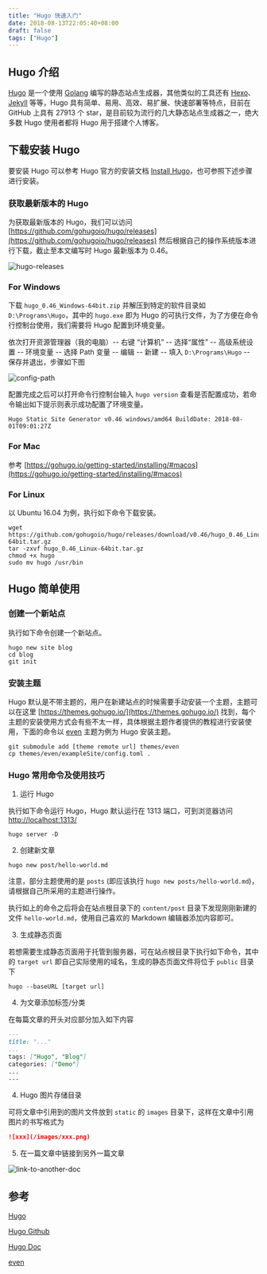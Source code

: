 ```yaml
---
title: "Hugo 快速入门"
date: 2018-08-13T22:05:40+08:00
draft: false
tags: ["Hugo"]
---
```


## Hugo 介绍

[Hugo](https://gohugo.io) 是一个使用 [Golang](https://golang.org) 编写的静态站点生成器，其他类似的工具还有 [Hexo](https://hexo.io)、[Jekyll](https://jekyllrb.com) 等等，Hugo 具有简单、易用、高效、易扩展、快速部署等特点，目前在 GitHub 上具有 27913 个 star，是目前较为流行的几大静态站点生成器之一，绝大多数 Hugo 使用者都将 Hugo 用于搭建个人博客。

## 下载安装 Hugo

要安装 Hugo 可以参考 Hugo 官方的安装文档 [Install Hugo](https://gohugo.io/getting-started/installing/)，也可参照下述步骤进行安装。

### 获取最新版本的 Hugo

为获取最新版本的 Hugo，我们可以访问 [https://github.com/gohugoio/hugo/releases](https://github.com/gohugoio/hugo/releases) 然后根据自己的操作系统版本进行下载，截止至本文编写时 Hugo 最新版本为 0.46。

![hugo-releases](/images/hugo-releases.png)

### For Windows

下载 ``hugo_0.46_Windows-64bit.zip`` 并解压到特定的软件目录如 ``D:\Programs\Hugo``，其中的 ``hugo.exe`` 即为 Hugo 的可执行文件，为了方便在命令行控制台使用，我们需要将 Hugo 配置到环境变量。

依次打开资源管理器（我的电脑）-- 右键 “计算机” -- 选择“属性” -- 高级系统设置 -- 环境变量 -- 选择 Path 变量 -- 编辑 -- 新建 -- 填入 ``D:\Programs\Hugo`` -- 保存并退出，步骤如下图

![config-path](/images/config-path.png)

配置完成之后可以打开命令行控制台输入 ``hugo version`` 查看是否配置成功，若命令输出如下提示则表示成功配置了环境变量。

``` shell
Hugo Static Site Generator v0.46 windows/amd64 BuildDate: 2018-08-01T09:01:27Z
```

### For Mac

参考 [https://gohugo.io/getting-started/installing/#macos](https://gohugo.io/getting-started/installing/#macos)

### For Linux

以 Ubuntu 16.04 为例，执行如下命令下载安装。

``` shell
wget https://github.com/gohugoio/hugo/releases/download/v0.46/hugo_0.46_Linux-64bit.tar.gz
tar -zxvf hugo_0.46_Linux-64bit.tar.gz
chmod +x hugo
sudo mv hugo /usr/bin
```

## Hugo 简单使用

### 创建一个新站点

执行如下命令创建一个新站点。

``` shell
hugo new site blog
cd blog
git init
```

### 安装主题

Hugo 默认是不带主题的，用户在新建站点的时候需要手动安装一个主题，主题可以在这里 [https://themes.gohugo.io/](https://themes.gohugo.io/) 找到，每个主题的安装使用方式会有些不太一样，具体根据主题作者提供的教程进行安装使用，下面的命令以 [even](https://github.com/olOwOlo/hugo-theme-even) 主题为例为 Hugo 安装主题。

``` shell
git submodule add [theme remote url] themes/even
cp themes/even/exampleSite/config.toml .
```

### Hugo 常用命令及使用技巧

1. 运行 Hugo

执行如下命令运行 Hugo，Hugo 默认运行在 1313 端口，可到浏览器访问 [http://localhost:1313/](http://localhost:1313/)

``` shell
hugo server -D
```

2. 创建新文章

``` shell
hugo new post/hello-world.md
```

注意，部分主题使用的是 ``posts`` (即应该执行 ``hugo new posts/hello-world.md``)，请根据自己所采用的主题进行操作。

执行如上的命令之后将会在站点根目录下的 ``content/post`` 目录下发现刚刚新建的文件 ``hello-world.md``，使用自己喜欢的 Markdown 编辑器添加内容即可。

3. 生成静态页面

若想需要生成静态页面用于托管到服务器，可在站点根目录下执行如下命令，其中的 ``target url`` 即自己实际使用的域名，生成的静态页面文件将位于 ``public`` 目录下

``` shell
hugo --baseURL [target url]
```

4. 为文章添加标签/分类

在每篇文章的开头对应部分加入如下内容

``` markdown
---
title: "..."
...
tags: ["Hugo", "Blog"]
categories: ["Demo"]
...
---
```

4. Hugo 图片存储目录

可将文章中引用到的图片文件放到 ``static`` 的 ``images`` 目录下，这样在文章中引用图片的书写格式为

``` markdown
![xxx](/images/xxx.png)
```

5. 在一篇文章中链接到另外一篇文章

![link-to-another-doc](/images/link-to-another-doc.png)

## 参考

[Hugo](https://gohugo.io/)

[Hugo Github](https://github.com/gohugoio/hugo)

[Hugo Doc](https://gohugo.io/documentation/)

[even](https://github.com/olOwOlo/hugo-theme-even)
